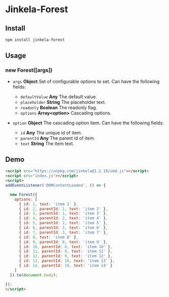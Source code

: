 # Jinkela-Forest

## Install

```bash
npm install jinkela-forest
```

## Usage

### new Forest([args])

* `args` **Object** Set of configurable options to set. Can have the following fields:
  * `defaultValue` **Any** The default value.
  * `placeholder` **String** The placeholder text.
  * `readonly` **Boolean** The readonly flag.
  * `options` **Array&lt;option&gt;** Cascading options.

* `option` **Object** The cascading option item. Can have the following fields:
  * `id` **Any** The unique id of item.
  * `parentId` **Any** The parent id of item.
  * `text` **String** The item text.

## Demo

```html
<script src="https://unpkg.com/jinkela@1.2.19/umd.js"></script>
<script src="index.js"></script>
<script>
addEventListener('DOMContentLoaded', () => {

  new Forest({
    options: [
      { id: 1, text: 'item 1' },
      { id: 2, parentId: 1, text: 'item 2' },
      { id: 3, parentId: 1, text: 'item 3' },
      { id: 4, parentId: 2, text: 'item 4' },
      { id: 5, parentId: 2, text: 'item 5' },
      { id: 6, parentId: 3, text: 'item 6' },
      { id: 7, parentId: 3, text: 'item 7' },
      { id: 8, text: 'item 8' },
      { id: 9, parentId: 8, text: 'item 9' },
      { id: 10, parentId: 8, text: 'item 10' },
      { id: 11, parentId: 9, text: 'item 11' },
      { id: 12, parentId: 9, text: 'item 12' },
      { id: 13, parentId: 10, text: 'item 13' },
      { id: 14, parentId: 10, text: 'item 14' }
    ] 
  }).to(document.body);

});
</script>
```
